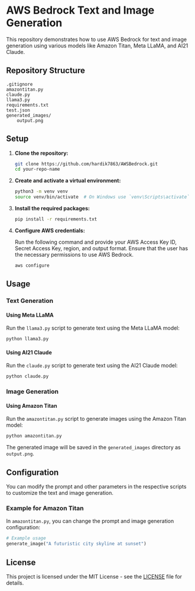 # AWS Bedrock Text and Image Generation

This repository demonstrates how to use AWS Bedrock for text and image generation using various models like Amazon Titan, Meta LLaMA, and AI21 Claude.

## Repository Structure

```
.gitignore
amazontitan.py
claude.py
llama3.py
requirements.txt
test.json
generated_images/
    output.png
```

## Setup

1. **Clone the repository:**

    ```sh
    git clone https://github.com/hardik7863/AWSBedrock.git
    cd your-repo-name
    ```

2. **Create and activate a virtual environment:**

    ```sh
    python3 -m venv venv
    source venv/bin/activate  # On Windows use `venv\Scripts\activate`
    ```

3. **Install the required packages:**

    ```sh
    pip install -r requirements.txt
    ```

4. **Configure AWS credentials:**

    Run the following command and provide your AWS Access Key ID, Secret Access Key, region, and output format. Ensure that the user has the necessary permissions to use AWS Bedrock.

    ```sh
    aws configure
    ```

## Usage

### Text Generation

#### Using Meta LLaMA

Run the `llama3.py` script to generate text using the Meta LLaMA model:

```sh
python llama3.py
```

#### Using AI21 Claude

Run the `claude.py` script to generate text using the AI21 Claude model:

```sh
python claude.py
```

### Image Generation

#### Using Amazon Titan

Run the `amazontitan.py` script to generate images using the Amazon Titan model:

```sh
python amazontitan.py
```

The generated image will be saved in the `generated_images` directory as `output.png`.

## Configuration

You can modify the prompt and other parameters in the respective scripts to customize the text and image generation.

### Example for Amazon Titan

In `amazontitan.py`, you can change the prompt and image generation configuration:

```python
# Example usage
generate_image("A futuristic city skyline at sunset")
```

## License

This project is licensed under the MIT License - see the [LICENSE](LICENSE) file for details.